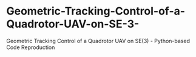 # Geometric-Tracking-Control-of-a-Quadrotor-UAV-on-SE-3-
 Geometric Tracking Control of a Quadrotor UAV on SE(3) - Python-based Code Reproduction
